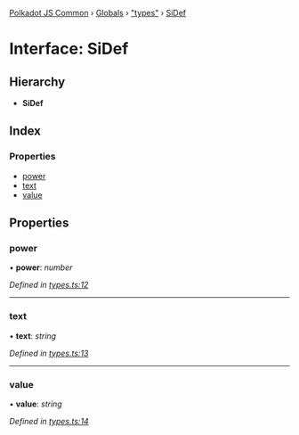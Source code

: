 [Polkadot JS Common](../README.md) › [Globals](../globals.md) › ["types"](../modules/_types_.md) › [SiDef](_types_.sidef.md)

# Interface: SiDef

## Hierarchy

* **SiDef**

## Index

### Properties

* [power](_types_.sidef.md#power)
* [text](_types_.sidef.md#text)
* [value](_types_.sidef.md#value)

## Properties

###  power

• **power**: *number*

*Defined in [types.ts:12](https://github.com/polkadot-js/common/blob/e09d0ca5/packages/util/src/types.ts#L12)*

___

###  text

• **text**: *string*

*Defined in [types.ts:13](https://github.com/polkadot-js/common/blob/e09d0ca5/packages/util/src/types.ts#L13)*

___

###  value

• **value**: *string*

*Defined in [types.ts:14](https://github.com/polkadot-js/common/blob/e09d0ca5/packages/util/src/types.ts#L14)*
